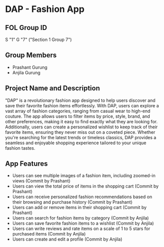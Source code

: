# DAP - Fashion App

## FOL Group ID
S "1" G "7" ("Section 1 Group 7")

## Group Members
- Prashant Gurung
- Anjila Gurung

## Project Name and Description
"DAP" is a revolutionary fashion app designed to help users discover and save their favorite fashion items effortlessly. With DAP, users can explore a vast array of fashion categories, ranging from casual wear to high-end couture. The app allows users to filter items by price, style, brand, and other preferences, making it easy to find exactly what they are looking for. Additionally, users can create a personalized wishlist to keep track of their favorite items, ensuring they never miss out on a coveted piece. Whether you're searching for the latest trends or timeless classics, DAP provides a seamless and enjoyable shopping experience tailored to your unique fashion tastes.

## App Features
- Users can see multiple images of a fashion item, including zoomed-in views (Commit by Prashant)
- Users can view the total price of items in the shopping cart (Commit by Prashant)
- Users can receive personalized fashion recommendations based on their browsing and purchase history (Commit by Prashant)
- Users can add or remove items in their shopping cart (Commit by Prashant)
- Users can search for fashion items by category (Commit by Anjila)
- Users can save favorite fashion items to a wishlist (Commit by Anjila)
- Users can write reviews and  rate items on a scale of 1 to 5 stars for purchased items (Commit by Anjila)
- Users can create and edit a profile (Commit by Anjila)
